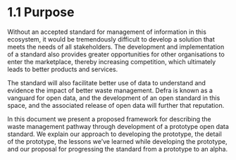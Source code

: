 1.1 Purpose
=======

Without an accepted standard for management of information in this ecosystem, it would be tremendously difficult to develop a solution that meets the needs of all stakeholders. The development and implementation of a standard also provides greater opportunities for other organisations to enter the marketplace, thereby increasing competition, which ultimately leads to better products and services.

The standard will also facilitate better use of data to understand and evidence the impact of better waste management. Defra is known as a vanguard for open data, and the development of an open standard in this space, and the associated release of open data will further that reputation.

In this document we present a proposed framework for describing the waste management pathway through development of a prototype open data standard. We explain our approach to developing the prototype, the detail of the prototype, the lessons we’ve learned while developing the prototype, and our proposal for progressing the standard from a prototype to an alpha.
